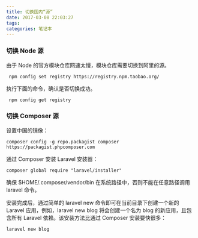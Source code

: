 ```yaml
---
title: 切换国内“源”
date: 2017-03-08 22:03:27
tags:
categories: 笔记本
---
```


### 切换 Node 源

由于 Node 的官方模块仓库网速太慢，模块仓库需要切换到阿里的源。
```
 npm config set registry https://registry.npm.taobao.org/
```
执行下面的命令，确认是否切换成功。
```
 npm config get registry
 ```
### 切换 Composer 源
设置中国的镜像：
```
composer config -g repo.packagist composer https://packagist.phpcomposer.com
```

通过 Composer 安装 Laravel 安装器：
```
composer global require "laravel/installer"
```

确保 $HOME/.composer/vendor/bin 在系统路径中，否则不能在任意路径调用 laravel 命令。

安装完成后，通过简单的 laravel new 命令即可在当前目录下创建一个新的 Laravel 应用，例如，laravel new blog 将会创建一个名为 blog 的新应用，且包含所有 Laravel 依赖。该安装方法比通过 Composer 安装要快很多：
```
laravel new blog
```
